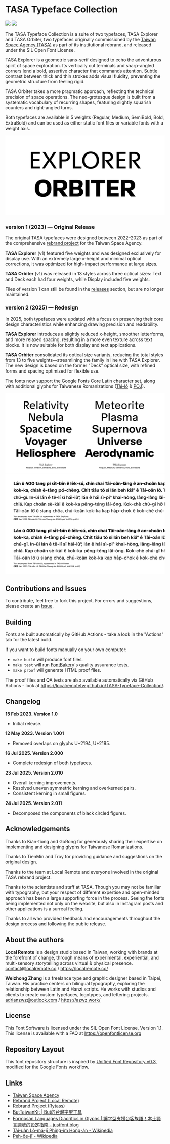 # TASA Typeface Collection

[![][E-Fontbakery]](https://localremotetw.github.io/TASA-Typeface-Collection/fontbakery/TASAExplorer-fontbakery-report.html)
[![][O-Fontbakery]](https://localremotetw.github.io/TASA-Typeface-Collection/fontbakery/TASAExplorer-fontbakery-report.html)

[E-Fontbakery]: https://img.shields.io/endpoint?url=https%3A%2F%2Fraw.githubusercontent.com%2Flocalremotetw%2FTASA-Typeface-Collection%2Fgh-pages%2Fbadges%2FTASAExplorer%2Foverall.json&label=FontBakery%20QA%20(Explorer)
[O-Fontbakery]: https://img.shields.io/endpoint?url=https%3A%2F%2Fraw.githubusercontent.com%2Flocalremotetw%2FTASA-Typeface-Collection%2Fgh-pages%2Fbadges%2FTASAExplorer%2Foverall.json&label=FontBakery%20QA%20(Orbiter)

The TASA Typeface Collection is a suite of two typefaces, TASA Explorer and TASA Orbiter, two typefaces originally commissioned by the [Taiwan Space Agency (TASA)](https://www.tasa.org.tw/en-US) as part of its institutional rebrand, and released under the SIL Open Font License.

TASA Explorer is a geometric sans-serif designed to echo the adventurous spirit of space exploration. Its vertically cut terminals and sharp-angled corners lend a bold, assertive character that commands attention. Subtle contrast between thick and thin strokes adds visual fluidity, preventing the geometric structure from feeling rigid.

TASA Orbiter takes a more pragmatic approach, reflecting the technical precision of space operations. The neo-grotesque design is built from a systematic vocabulary of recurring shapes, featuring slightly squarish counters and right-angled turns.

Both typefaces are available in 5 weights (Regular, Medium, SemiBold, Bold, ExtraBold) and can be used as either static font files or variable fonts with a weight axis.

![Sample Image](documentation/001.gif)

### version 1 (2023) –– Original Release
The original TASA typefaces were designed between 2022–2023 as part of the comprehensive [rebrand project](https://www.localremote.co/projects/taiwan-space-agency) for the Taiwan Space Agency.

**TASA Explorer** (v1) featured five weights and was designed exclusively for display use. With an extremely large x-height and minimal optical corrections, it was optimized for high-impact performance at large sizes.

**TASA Orbiter** (v1) was released in 13 styles across three optical sizes: Text and Deck each had four weights, while Display included five weights.

Files of version 1 can still be found in the [releases](https://github.com/localremotetw/TASA-Typeface-Collection/releases/tag/v1.001) section, but are no longer maintained.

### version 2 (2025) –– Redesign
In 2025, both typefaces were updated with a focus on preserving their core design characteristics while enhancing drawing precision and readability.

**TASA Explorer** introduces a slightly reduced x-height, smoother letterforms, and more relaxed spacing, resulting in a more even texture across text blocks. It is now suitable for both display and text applications.

**TASA Orbiter** consolidated its optical size variants, reducing the total styles from 13 to five weights—streamlining the family in line with TASA Explorer. The new design is based on the former “Deck” optical size, with refined forms and spacing optimized for flexible use.

The fonts now support the Google Fonts Core Latin character set, along with additional glyphs for Taiwanese Romanizations ([Tâi-lô](https://en.wikipedia.org/wiki/T%C3%A2i-u%C3%A2n_L%C3%B4-m%C3%A1-j%C4%AB_Phing-im_Hong-%C3%A0n) & [POJ](https://en.wikipedia.org/wiki/Pe%CC%8Dh-%C5%8De-j%C4%AB)).

![Sample Image](documentation/002.png)
![Sample Image](documentation/003.png)

## Contributions and Issues
To contribute, feel free to fork this project. For errors and suggestions, please create an [Issue](https://github.com/localremotetw/TASA-Typeface-Collection/issues).

## Building

Fonts are built automatically by GitHub Actions - take a look in the "Actions" tab for the latest build.

If you want to build fonts manually on your own computer:

* `make build` will produce font files.
* `make test` will run [FontBakery](https://github.com/googlefonts/fontbakery)'s quality assurance tests.
* `make proof` will generate HTML proof files.

The proof files and QA tests are also available automatically via GitHub Actions - look at <https://localremotetw.github.io/TASA-Typeface-Collection/>.

## Changelog

**15 Feb 2023. Version 1.0**
- Initial release.

**12 May 2023. Version 1.001**
- Removed overlaps on glyphs U+2194, U+2195.

**16 Jul 2025. Version 2.000**
- Complete redesign of both typefaces.

**23 Jul 2025. Version 2.010**
- Overall kerning improvements.
- Resolved uneven symmetric kerning and overkerned pairs.
- Consistent kerning in small figures.

**24 Jul 2025. Version 2.011**
- Decomposed the components of black circled figures.

## Acknowledgements

Thanks to Kiàn-tiong and GoRong for generously sharing their expertise on implementing and designing glyphs for Taiwanese Romanizations.

Thanks to TienMin and Troy for providing guidance and suggestions on the original design.

Thanks to the team at Local Remote and everyone involved in the original TASA rebrand project.

Thanks to the scientists and staff at TASA. Though you may not be familiar with typography, but your respect of different expertise and open-minded approach has been a large supporting force in the process. Seeing the fonts being implemented not only on the website, but also in Instagram posts and other applications is a surreal feeling.

Thanks to all who provided feedback and encouragements throughout the design process and following the public release.

## About the authors

**Local Remote** is a design studio based in Taiwan, working with brands at the forefront of change, through means of experimental, experiential, and multi-sensory storytelling across virtual & physical presence.  
[contact@localremote.co](mailto:contact@localremote.co) / <https://localremote.co/>

**Weizhong Zhang** is a freelance type and graphic designer based in Taipei, Taiwan. His practice centers on bilingual typography, exploring the relationship between Latin and Hanzi scripts. He works with studios and clients to create custom typefaces, logotypes, and lettering projects.  
[adrianzwz@outlook.com](mailto:adrianzwz@outlook.com) / <https://azwz.work/>

## License

This Font Software is licensed under the SIL Open Font License, Version 1.1.  
This license is available with a FAQ at https://openfontlicense.org

## Repository Layout

This font repository structure is inspired by [Unified Font Repository v0.3](https://github.com/unified-font-repository/Unified-Font-Repository), modified for the Google Fonts workflow.

## Links
- [Taiwan Space Agency](https://www.tasa.org.tw/en-US)
- [Rebrand Project (Local Remote)](https://www.localremote.co/projects/taiwan-space-agency)
- [Rebrand Project (Rytass)](https://rytass.com/projects/TASA)
- [ButTaiwanKit | But的台灣字型工具](https://github.com/ButTaiwan/GlyphsTools/tree/main/ButTaiwanKit)
- [Formosan Languages Diacritics in Glyphs | 讓字型支援台客族語！本土語言調號的設定指南 - justfont blog](https://blog.justfont.com/2024/12/formosan_languages_diacritics_in_glyphs/)
- [Tâi-uân Lô-má-jī Phing-im Hong-àn - Wikipedia](https://en.wikipedia.org/wiki/T%C3%A2i-u%C3%A2n_L%C3%B4-m%C3%A1-j%C4%AB_Phing-im_Hong-%C3%A0n)
- [Pe̍h-ōe-jī - Wikipedia](https://en.wikipedia.org/wiki/Pe%CC%8Dh-%C5%8De-j%C4%AB)
